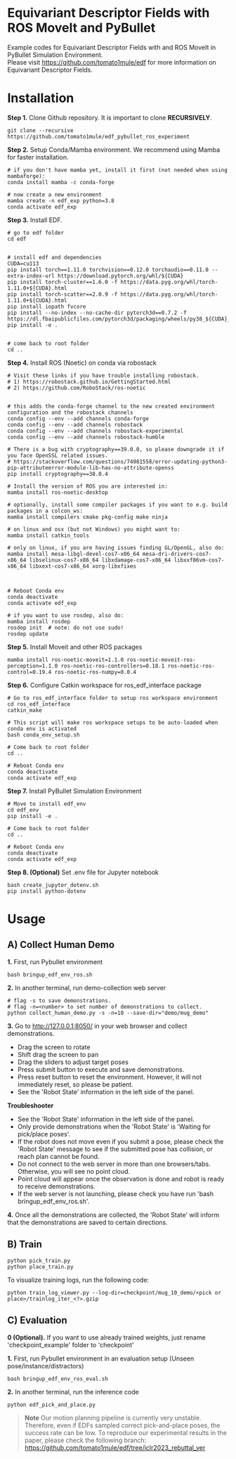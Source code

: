 # Equivariant Descriptor Fields with ROS MoveIt and PyBullet
Example codes for Equivariant Descriptor Fields with and ROS MoveIt in PyBullet Simulation Environment.\
Please visit https://github.com/tomato1mule/edf for more information on Equivariant Descriptor Fields.
# Installation

**Step 1.** Clone Github repository.
It is important to clone **RECURSIVELY**.
```shell
git clone --recursive https://github.com/tomato1mule/edf_pybullet_ros_experiment
```

**Step 2.** Setup Conda/Mamba environment. We recommend using Mamba for faster installation.
```shell
# if you don't have mamba yet, install it first (not needed when using mambaforge):
conda install mamba -c conda-forge

# now create a new environment
mamba create -n edf_exp python=3.8
conda activate edf_exp
```

**Step 3.** Install EDF.
```shell
# go to edf folder
cd edf


# install edf and dependencies
CUDA=cu113
pip install torch==1.11.0 torchvision==0.12.0 torchaudio==0.11.0 --extra-index-url https://download.pytorch.org/whl/${CUDA}
pip install torch-cluster==1.6.0 -f https://data.pyg.org/whl/torch-1.11.0+${CUDA}.html
pip install torch-scatter==2.0.9 -f https://data.pyg.org/whl/torch-1.11.0+${CUDA}.html
pip install iopath fvcore
pip install --no-index --no-cache-dir pytorch3d==0.7.2 -f https://dl.fbaipublicfiles.com/pytorch3d/packaging/wheels/py38_${CUDA}_pyt1110/download.html
pip install -e .


# come back to root folder
cd ..
```

**Step 4.** Install ROS (Noetic) on conda via robostack
```shell
# Visit these links if you have trouble installing robostack.
# 1) https://robostack.github.io/GettingStarted.html
# 2) https://github.com/RoboStack/ros-noetic


# this adds the conda-forge channel to the new created environment configuration and the robostack channels
conda config --env --add channels conda-forge
conda config --env --add channels robostack
conda config --env --add channels robostack-experimental
conda config --env --add channels robostack-humble

# There is a bug with cryptography==39.0.0, so please downgrade it if you face OpenSSL related issues.
# https://stackoverflow.com/questions/74981558/error-updating-python3-pip-attributeerror-module-lib-has-no-attribute-openss
pip install cryptography==38.0.4

# Install the version of ROS you are interested in:
mamba install ros-noetic-desktop

# optionally, install some compiler packages if you want to e.g. build packages in a colcon_ws:
mamba install compilers cmake pkg-config make ninja

# on linux and osx (but not Windows) you might want to:
mamba install catkin_tools

# only on linux, if you are having issues finding GL/OpenGL, also do:
mamba install mesa-libgl-devel-cos7-x86_64 mesa-dri-drivers-cos7-x86_64 libselinux-cos7-x86_64 libxdamage-cos7-x86_64 libxxf86vm-cos7-x86_64 libxext-cos7-x86_64 xorg-libxfixes



# Reboot Conda env
conda deactivate
conda activate edf_exp

# if you want to use rosdep, also do:
mamba install rosdep
rosdep init  # note: do not use sudo!
rosdep update
```

**Step 5.** Install Moveit and other ROS packages
```shell
mamba install ros-noetic-moveit=1.1.0 ros-noetic-moveit-ros-perception=1.1.0 ros-noetic-ros-controllers=0.18.1 ros-noetic-ros-control=0.19.4 ros-noetic-ros-numpy=0.0.4
```

**Step 6.** Configure Catkin workspace for ros_edf_interface package
```shell
# Go to ros_edf_interface folder to setup ros workspace environment
cd ros_edf_interface
catkin_make

# This script will make ros workspace setups to be auto-loaded when conda env is activated
bash conda_env_setup.sh

# Come back to root folder
cd ..

# Reboot Conda env
conda deactivate
conda activate edf_exp
```

**Step 7.** Install PyBullet Simulation Environment
```shell
# Move to install edf_env
cd edf_env
pip install -e .

# Come back to root folder
cd ..

# Reboot Conda env
conda deactivate
conda activate edf_exp
```

**Step 8. (Optional)** Set .env file for Jupyter notebook
```shell
bash create_jupyter_dotenv.sh
pip install python-dotenv
```

# Usage
## A) Collect Human Demo
**1.** First, run Pybullet environment
```shell
bash bringup_edf_env_ros.sh
```
**2.** In another terminal, run demo-collection web server
```shell
# flag -s to save demonstrations.
# flag -n=<number> to set number of demonstrations to collect.
python collect_human_demo.py -s -n=10 --save-dir="demo/mug_demo"
```
**3.** Go to http://127.0.0.1:8050/ in your web browser and collect demonstrations.

* Drag the screen to rotate
* Shift drag the screen to pan
* Drag the sliders to adjust target poses
* Press submit button to execute and save demonstrations.
* Press reset button to reset the environment. However, it will not immediately reset, so please be patient.
* See the 'Robot State' information in the left side of the panel.

**Troubleshooter**
* See the 'Robot State' information in the left side of the panel.
* Only provide demonstrations when the 'Robot State' is 'Waiting for pick/place poses'.
* If the robot does not move even if you submit a pose, please check the 'Robot State' message to see if the submitted pose has collision, or reach plan cannot be found.
* Do not connect to the web server in more than one browsers/tabs. Otherwise, you will see no point cloud.
* Point cloud will appear once the observation is done and robot is ready to receive demonstrations. 
* If the web server is not launching, please check you have run 'bash bringup_edf_env_ros.sh'.

**4.** Once all the demonstrations are collected, the 'Robot State' will inform that the demonstrations are saved to certain directions.

## B) Train
```shell
python pick_train.py
python place_train.py
```
To visualize training logs, run the following code:
```shell
python train_log_viewer.py --log-dir=checkpoint/mug_10_demo/<pick or place>/trainlog_iter_<?>.gzip
```

## C) Evaluation
**0 (Optional).** If you want to use already trained weights, just rename 'checkpoint_example' folder to 'checkpoint'

**1.** First, run Pybullet environment in an evaluation setup (Unseen pose/instance/distractors)
```shell
bash bringup_edf_env_ros_eval.sh
```
**2.** In another terminal, run the inference code
```shell
python edf_pick_and_place.py
```

> **Note** Our motion planning pipeline is currently very unstable. Therefore, even if EDFs sampled correct pick-and-place poses, the success rate can be low. To reproduce our experimental results in the paper, please check the following branch: https://github.com/tomato1mule/edf/tree/iclr2023_rebuttal_ver
>
